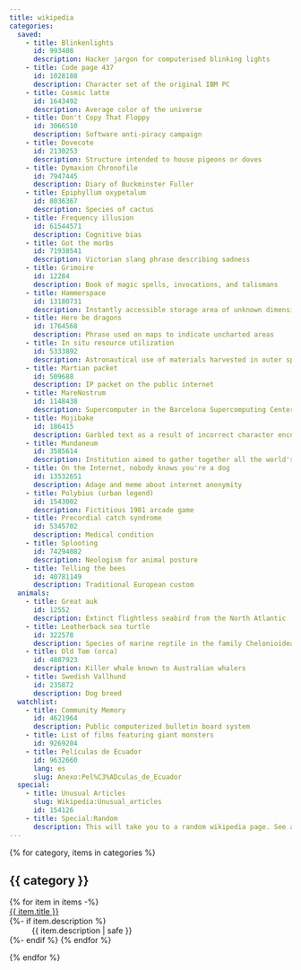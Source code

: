 ```yaml
---
title: wikipedia
categories:
  saved:
    - title: Blinkenlights
      id: 993408
      description: Hacker jargon for computerised blinking lights
    - title: Code page 437
      id: 1028188
      description: Character set of the original IBM PC
    - title: Cosmic latte
      id: 1643492
      description: Average color of the universe
    - title: Don't Copy That Floppy
      id: 3066510
      description: Software anti-piracy campaign
    - title: Dovecote
      id: 2130253
      description: Structure intended to house pigeons or doves
    - title: Dymaxion Chronofile
      id: 7947445
      description: Diary of Buckminster Fuller
    - title: Epiphyllum oxypetalum
      id: 8036367
      description: Species of cactus
    - title: Frequency illusion
      id: 61544571
      description: Cognitive bias
    - title: Got the morbs
      id: 71938541
      description: Victorian slang phrase describing sadness
    - title: Grimoire
      id: 12284
      description: Book of magic spells, invocations, and talismans
    - title: Hammerspace
      id: 13180731
      description: Instantly accessible storage area of unknown dimension
    - title: Here be dragons
      id: 1764568
      description: Phrase used on maps to indicate uncharted areas
    - title: In situ resource utilization
      id: 5333892
      description: Astronautical use of materials harvested in outer space
    - title: Martian packet
      id: 509688
      description: IP packet on the public internet
    - title: MareNostrum
      id: 1148438
      description: Supercomputer in the Barcelona Supercomputing Center
    - title: Mojibake
      id: 186415
      description: Garbled text as a result of incorrect character encodings
    - title: Mundaneum
      id: 3585614
      description: Institution aimed to gather together all the world's knowledge founded in 1910
    - title: On the Internet, nobody knows you're a dog
      id: 13532651
      description: Adage and meme about internet anonymity
    - title: Polybius (urban legend)
      id: 1543002
      description: Fictitious 1981 arcade game
    - title: Precordial catch syndrome
      id: 5345702
      description: Medical condition
    - title: Splooting
      id: 74294082
      description: Neologism for animal posture
    - title: Telling the bees
      id: 40781149
      description: Traditional European custom
  animals:
    - title: Great auk
      id: 12552
      description: Extinct flightless seabird from the North Atlantic
    - title: Leatherback sea turtle
      id: 322578
      description: Species of marine reptile in the family Chelonioidea
    - title: Old Tom (orca)
      id: 4887923
      description: Killer whale known to Australian whalers
    - title: Swedish Vallhund
      id: 235872
      description: Dog breed
  watchlist:
    - title: Community Memory
      id: 4621964
      description: Public computerized bulletin board system
    - title: List of films featuring giant monsters
      id: 9269204
    - title: Películas de Ecuador
      id: 9632660
      lang: es
      slug: Anexo:Pel%C3%ADculas_de_Ecuador
  special:
    - title: Unusual Articles
      slug: Wikipedia:Unusual_articles
      id: 154126
    - title: Special:Random
      description: This will take you to a random wikipedia page. See also <a href="https://en.wikipedia.org/wiki/Wikipedia:Random">Wikipedia:Random</a>
---
```

{% for category, items in categories %}
<section>
  <h2>{{ category }}</h2>
  <dl>
    {% for item in items -%}
    <dt><a href="https://{{ item.lang or 'en' }}.wikipedia.org/wiki/{{ item.slug or (item.title | replace(' ', '_') ) }}">{{ item.title }}</a></dt>
    {%- if item.description %}
    <dd>{{ item.description | safe }}</dd>
    {%- endif %}
    {% endfor %}
  </dl>
</section>
{% endfor %}